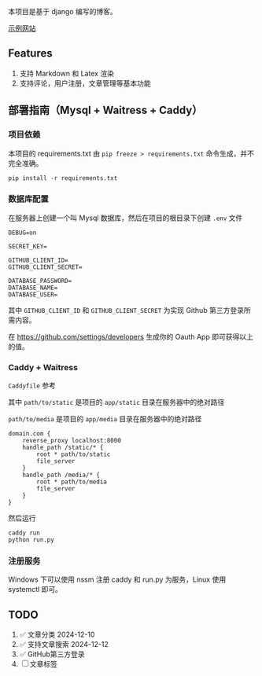 本项目是基于 django 编写的博客。

[示例网站](https://blog.asyncerror.top)

## Features

1. 支持 Markdown 和 Latex 渲染
2. 支持评论，用户注册，文章管理等基本功能

## 部署指南（Mysql + Waitress + Caddy）

### 项目依赖

本项目的 requirements.txt 由 `pip freeze > requirements.txt` 命令生成，并不完全准确。

```
pip install -r requirements.txt
```

### 数据库配置

在服务器上创建一个叫 Mysql 数据库，然后在项目的根目录下创建 `.env` 文件

```text
DEBUG=on

SECRET_KEY=

GITHUB_CLIENT_ID=
GITHUB_CLIENT_SECRET=

DATABASE_PASSWORD=
DATABASE_NAME=
DATABASE_USER=
```

其中 `GITHUB_CLIENT_ID` 和 `GITHUB_CLIENT_SECRET` 为实现 Github 第三方登录所需内容。

在 https://github.com/settings/developers 生成你的 Oauth App 即可获得以上的值。

### Caddy + Waitress

`Caddyfile` 参考

其中 `path/to/static` 是项目的 `app/static` 目录在服务器中的绝对路径

`path/to/media` 是项目的 `app/media` 目录在服务器中的绝对路径

```
domain.com {
    reverse_proxy localhost:8000
    handle_path /static/* {
        root * path/to/static
        file_server
    }
    handle_path /media/* {
        root * path/to/media
        file_server
    }
}
```

然后运行 
```
caddy run
python run.py
```

### 注册服务

Windows 下可以使用 nssm 注册 caddy 和 run.py 为服务，Linux 使用 systemctl 即可。

## TODO

1. &#x2705; 文章分类 2024-12-10
2. &#x2705; 支持文章搜索 2024-12-12
3. &#x2705; GitHub第三方登录
4. &#9744; 文章标签